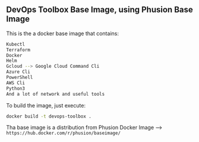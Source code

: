 ## DevOps Toolbox Base Image, using Phusion Base Image

This is the a docker base image that contains:

```sh
Kubectl
Terraform
Docker
Helm
Gcloud --> Google Cloud Command Cli
Azure Cli
PowerShell
AWS Cli
Python3
And a lot of network and useful tools
```

To build the image, just execute:

```sh
docker build -t devops-toolbox .
```

Tha base image is a distribution from Phusion Docker Image --> `https://hub.docker.com/r/phusion/baseimage/`
